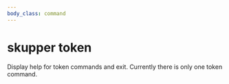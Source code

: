 ```yaml
---
body_class: command
---
```


# skupper token

Display help for token commands and exit.  Currently there
is only one token command.

